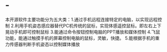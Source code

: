 # -
本开源软件主要功能分为五大类：1.通过手机远程连接特定的电脑，以实现远程控制   2.利用手机姿态感应器替代PC机传统的鼠标，实现体感遥控鼠标。即左右上下晃动手机即可控制鼠标 3.能通过命令按钮控制电脑的PPT播放和媒体控制 4.飞鼠功能，能通过触摸手机的屏幕控制电脑的鼠标，灵敏，快捷。 5.能根据手机的重力传感器判断手机姿态以控制媒体播放
